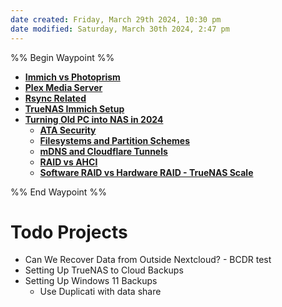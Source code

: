 ```yaml
---
date created: Friday, March 29th 2024, 10:30 pm
date modified: Saturday, March 30th 2024, 2:47 pm
---
```


%% Begin Waypoint %%
- **[Immich vs Photoprism](./Immich%20vs%20Photoprism/Immich%20vs%20Photoprism.md)**
- **[Plex Media Server](./Plex%20Media%20Server/Plex%20Media%20Server.md)**
- **[Rsync Related](./Rsync%20Related/Rsync%20Related.md)**
- **[TrueNAS Immich Setup](./TrueNAS%20Immich%20Setup/TrueNAS%20Immich%20Setup.md)**
- **[Turning Old PC into NAS in 2024](./Turning%20Old%20PC%20into%20NAS%20in%202024/Turning%20Old%20PC%20into%20NAS%20in%202024.md)**
	- **[ATA Security](./Turning%20Old%20PC%20into%20NAS%20in%202024/ATA%20Security/ATA%20Security.md)**
	- **[Filesystems and Partition Schemes](./Turning%20Old%20PC%20into%20NAS%20in%202024/Filesystems%20and%20Partition%20Schemes/Filesystems%20and%20Partition%20Schemes.md)**
	- **[mDNS and Cloudflare Tunnels](./Turning%20Old%20PC%20into%20NAS%20in%202024/mDNS%20and%20Cloudflare%20Tunnels/mDNS%20and%20Cloudflare%20Tunnels.md)**
	- **[RAID vs AHCI](./Turning%20Old%20PC%20into%20NAS%20in%202024/RAID%20vs%20AHCI/RAID%20vs%20AHCI.md)**
	- **[Software RAID vs Hardware RAID - TrueNAS Scale](./Turning%20Old%20PC%20into%20NAS%20in%202024/Software%20RAID%20vs%20Hardware%20RAID%20-%20TrueNAS%20Scale/Software%20RAID%20vs%20Hardware%20RAID%20-%20TrueNAS%20Scale.md)**

%% End Waypoint %%

# Todo Projects
- Can We Recover Data from Outside Nextcloud? - BCDR test
- Setting Up TrueNAS to Cloud Backups
- Setting Up Windows 11 Backups
	- Use Duplicati with data share